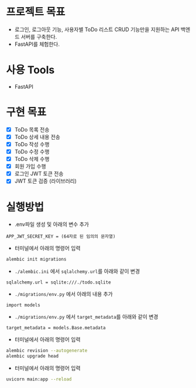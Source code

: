 # 프로젝트 목표
- 로그인, 로그아웃 기능, 사용자별 ToDo 리스트 CRUD 기능만을 지원하는 API 백엔드 서버를 구축한다.
- FastAPI를 체험한다.
# 사용 Tools
- FastAPI
# 구현 목표
- [x] ToDo 목록 전송
- [x] ToDo 상세 내용 전송
- [x] ToDo 작성 수행
- [x] ToDo 수정 수행
- [x] ToDo 삭제 수행
- [x] 회원 가입 수행
- [x] 로그인 JWT 토큰 전송
- [x] JWT 토큰 검증 (라이브러리)
# 실행방법
- .env파일 생성 및 아래의 변수 추가
```
APP_JWT_SECRET_KEY = (64자로 된 임의의 문자열)
```
- 터미널에서 아래의 명령어 입력
```bash
alembic init migrations
```
- `./alembic.ini` 에서 `sqlalchemy.url`를 아래와 같이 변경
```
sqlalchemy.url = sqlite:///./todo.sqlite
```
- `./migrations/env.py` 에서 아래의 내용 추가
```
import models
```
- `./migrations/env.py` 에서 `target_metadata`를 아래와 같이 변경
```
target_metadata = models.Base.metadata
```
- 터미널에서 아래의 명령어 입력
```bash
alembic revision --autogenerate
alembic upgrade head
```
- 터미널에서 아래의 명령어 입력
```bash
uvicorn main:app --reload
```